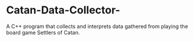 # Catan-Data-Collector-
A C++ program that collects and interprets data gathered from playing the board game Settlers of Catan. 
